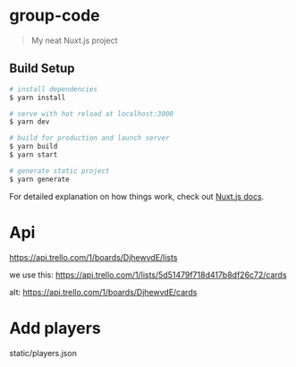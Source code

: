 # group-code

> My neat Nuxt.js project

## Build Setup

``` bash
# install dependencies
$ yarn install

# serve with hot reload at localhost:3000
$ yarn dev

# build for production and launch server
$ yarn build
$ yarn start

# generate static project
$ yarn generate
```

For detailed explanation on how things work, check out [Nuxt.js docs](https://nuxtjs.org).

# Api

https://api.trello.com/1/boards/DjhewvdE/lists


we use this:
https://api.trello.com/1/lists/5d51479f718d417b8df26c72/cards

alt:
https://api.trello.com/1/boards/DjhewvdE/cards

# Add players

static/players.json